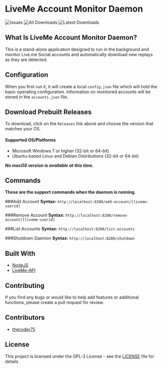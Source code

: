 # LiveMe Account Monitor Daemon

![issues](https://img.shields.io/github/issues-raw/thecoder75/lamd.svg?style=flat-square)
![All Downloads](https://img.shields.io/github/downloads/thecoder75/lamd/total.svg?style=flat-square&label=All+Releases+Downloaded)
![Latest Downloads](https://img.shields.io/github/downloads/thecoder75/lamd/latest/total.svg?style=flat-square&label=Latest+Release+Downloaded)

## What Is LiveMe Account Monitor Daemon?
This is a stand-alone application designed to run in the background and monitor Live.me Social accounts and automatically download new replays as they are detected.

## Configuration
When you first run it, it will create a local `config.json` file which will hold the basic operating configuration.  Information on monitored accounts will be stored in the `accounts.json` file.

## Download Prebuilt Releases

To download, click on the `Releases` link above and choose the version that matches your OS.

#### Supported OS/Platforms
- Microsoft Windows 7 or higher (32-bit or 64-bit)
- Ubuntu-based Linux and Debian Distributions (32-bit or 64-bit)

***No macOS version is available at this time.***

## Commands
**These are the support commands when the daemon is running.**

###Add Account
**Syntax:** `http://localhost:8280/add-account/[liveme-userid]`

###Remove Account
**Syntax:** `http://localhost:8280/remove-account/[liveme-userid]`

###List Accounts
**Syntax:** `http://localhost:8280/list-accounts`

###Shutdown Daemon
**Syntax:** `http://localhost:8280/shutdown`


## Built With
* [NodeJS](http://nodejs.org)
* [LiveMe-API](https://thecoder75.github.io/liveme-api)

## Contributing
If you find any bugs or would like to help add features or additional functions, please create a pull request for review.  

## Contributors
* [thecoder75](https://github.com/thecoder75)

## License
This project is licensed under the GPL-3 License - see the [LICENSE](LICENSE) file for details
